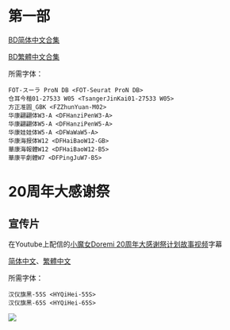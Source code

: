 # 第一部

[BD简体中文合集](https://github.com/Nekomoekissaten-SUB/Nekomoekissaten-MIR-Subs/raw/master/Doremi/Doremi_S1_BD_CHS.7z)

[BD繁體中文合集](https://github.com/Nekomoekissaten-SUB/Nekomoekissaten-MIR-Subs/raw/master/Doremi/Doremi_S1_BD_CHT.7z)

所需字体：
```
FOT-スーラ ProN DB <FOT-Seurat ProN DB>
仓耳今楷01-27533 W05 <TsangerJinKai01-27533 W05>
方正准圆_GBK <FZZhunYuan-M02>
华康翩翩体W3-A <DFHanziPenW3-A>
华康翩翩体W5-A <DFHanziPenW5-A>
华康娃娃体W5-A <DFWaWaW5-A>
华康海报体W12 <DFHaiBaoW12-GB>
華康海報體W12 <DFHaiBaoW12-B5>
華康平劇體W7 <DFPingJuW7-B5>
```

# 20周年大感谢祭

## 宣传片

在Youtube上配信的[小魔女Doremi 20周年大感谢祭计划故事视频](https://youtu.be/QiJqQ0rBMfw)字幕

[简体中文](https://github.com/Nekomoekissaten-SUB/Nekomoekissaten-MIR-Subs/raw/master/Doremi/Subs/DoReMi_20th_Carnival_Project_Story_Video.SC.ass)、[繁體中文](https://github.com/Nekomoekissaten-SUB/Nekomoekissaten-MIR-Subs/raw/master/Doremi/Subs/DoReMi_20th_Carnival_Project_Story_Video.SC.ass)

所需字体：
```
汉仪旗黑-55S <HYQiHei-55S>
汉仪旗黑-65S <HYQiHei-65S>
```

![](https://nekomoe.pages.dev/images/others/doremi.jpg)